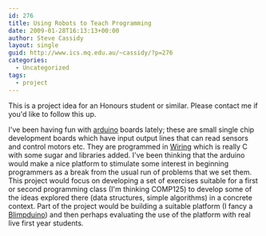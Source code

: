 ```yaml
---
id: 276
title: Using Robots to Teach Programming
date: 2009-01-28T16:13:13+00:00
author: Steve Cassidy
layout: single
guid: http://www.ics.mq.edu.au/~cassidy/?p=276
categories:
  - Uncategorized
tags:
  - project
---
```

This is a project idea for an Honours student or similar. Please contact me if you'd like to follow this up. 

I've been having fun with [arduino](http://www.arduino.cc/) boards lately; these are small single chip development boards which have input output lines that can read sensors and control motors etc. They are programmed in [Wiring](http://wiring.org.co/) which is really C with some sugar and libraries added. I've been thinking that the arduino would make a nice platform to stimulate some interest in beginning programmers as a break from the usual run of problems that we set them. This project would focus on developing a set of exercises suitable for a first or second programming class (I'm thinking COMP125) to develop some of the ideas explored there (data structures, simple algorithms) in a concrete context. Part of the project would be building a suitable platform (I fancy a [Blimpduino](http://diydrones.com/profiles/blog/show?id=705844%3ABlogPost%3A44817)) and then perhaps evaluating the use of the platform with real live first year students.
